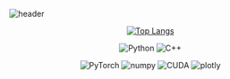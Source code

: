 ![header](https://capsule-render.vercel.app/api?type=waving&color=auto&height=300&section=header&text=Jeongtae%20Shin&fontSize=80&desc=def%20Klassikcat(self)&descAlignY=60&textBg=False&fontAlign=65&descAlign=85&fontAlignY=40)
<div align="center">
      
  [![Top Langs](https://github-readme-stats.vercel.app/api/top-langs/?username=klassikcat&hide=Jupyter%20Notebook&layout=compact)](https://github.com/anuraghazra/github-readme-stats)

  <img alt="Python" src ="https://img.shields.io/badge/Python-3776AB.svg?&style=for-the-badge&logo=Python&logoColor=white"/> <img alt="C++" src ="https://img.shields.io/badge/C++-00599C.svg?&style=for-the-badge&logo=C%2B%2B&logoColor=white"/>

  
  <img alt="PyTorch" src ="https://img.shields.io/badge/PyTorch-EE4C2C.svg?&style=for-the-badge&logo=PyTorch&logoColor=white"/> <img alt="numpy" src ="https://img.shields.io/badge/NumPy-013243.svg?&style=for-the-badge&logo=NumPy&logoColor=white"/> <img alt="CUDA" src ="https://img.shields.io/badge/CUDA-76B900.svg?&style=for-the-badge&logo=Nvidia&logoColor=white"/> <img alt="plotly" src ="https://img.shields.io/badge/Plotly-3F4F75.svg?&style=for-the-badge&logo=Plotly&logoColor=white"/>
  

</div>

